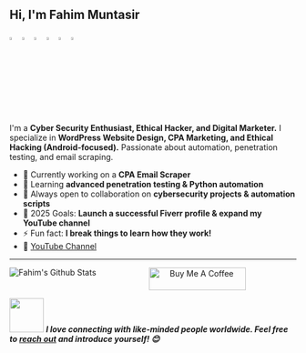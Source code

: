
## Hi, I'm Fahim Muntasir  

[<img src="https://img.icons8.com/color/48/000000/facebook.png" width="3.5%"/>](https://www.facebook.com/FahimXCIpher)
[<img src="https://img.icons8.com/color/48/000000/twitter.png" width="3.5%"/>](https://twitter.com/FahimXCIpher)
[<img src="https://img.icons8.com/color/48/000000/linkedin.png" width="3.5%"/>](https://www.linkedin.com/in/FahimXCIpher)
[<img src="https://img.icons8.com/fluent/48/000000/instagram-new.png" width="3.5%"/>](https://www.instagram.com/fahimxcipher)
[<img src="https://img.icons8.com/ios-filled/50/000000/github.png" width="3.5%"/>](https://github.com/FahimXCIpher)
<a href="mailto:fahimciphers@gmail.com"><img src="https://img.icons8.com/fluent/48/000000/gmail.png" width="3.5%"/></a>

I'm a **Cyber Security Enthusiast, Ethical Hacker, and Digital Marketer.** I specialize in **WordPress Website Design, CPA Marketing, and Ethical Hacking (Android-focused).** Passionate about automation, penetration testing, and email scraping.  

- 🔭 Currently working on a **CPA Email Scraper**  
- 🌱 Learning **advanced penetration testing & Python automation**  
- 👯 Always open to collaboration on **cybersecurity projects & automation scripts**  
- 🥅 2025 Goals: **Launch a successful Fiverr profile & expand my YouTube channel**  
- ⚡ Fun fact: **I break things to learn how they work!**  
- 🎥 [YouTube Channel](https://www.youtube.com/@fahimciphers)  

---

<img align="left" alt="Fahim's Github Stats" src="https://github-readme-stats.vercel.app/api?username=FahimXCIpher&show_icons=true&hide_border=true" />  

<p align="center">  
<a href="https://www.buymeacoffee.com/fahimxcipher" target="_blank"><img src="https://cdn.buymeacoffee.com/buttons/default-white.png" alt="Buy Me A Coffee" height="40" width="170"></a>  
</p>  

<!-- Connecting with people -->
<img src="https://media.giphy.com/media/LnQjpWaON8nhr21vNW/giphy.gif" width="60">  
<em><b>I love connecting with like-minded people worldwide. Feel free to <a href="https://twitter.com/FahimXCipher">reach out</a> and introduce yourself! 😊</b></em>  

